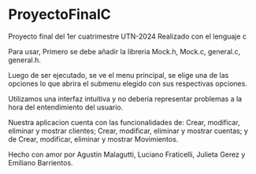 # ProyectoFinalC
Proyecto final del 1er cuatrimestre UTN-2024
Realizado con el lenguaje c

Para usar, Primero se debe añadir la libreria Mock.h, Mock.c, general.c, general.h.

Luego de ser ejecutado, se ve el menu principal, se elige una de las opciones lo que abrira el submenu elegido con sus respectivas opciones.

Utilizamos una interfaz intuitiva y no deberia representar problemas a la hora del entendimiento del usuario.

Nuestra aplicacion cuenta con las funcionalidades de: Crear, modificar, eliminar y mostrar clientes; Crear, modificar, eliminar y mostrar cuentas; y de Crear, modificar, eliminar y mostrar Movimientos.


Hecho con amor por Agustin Malagutti, Luciano Fraticelli, Julieta Gerez y Emiliano Barrientos.



